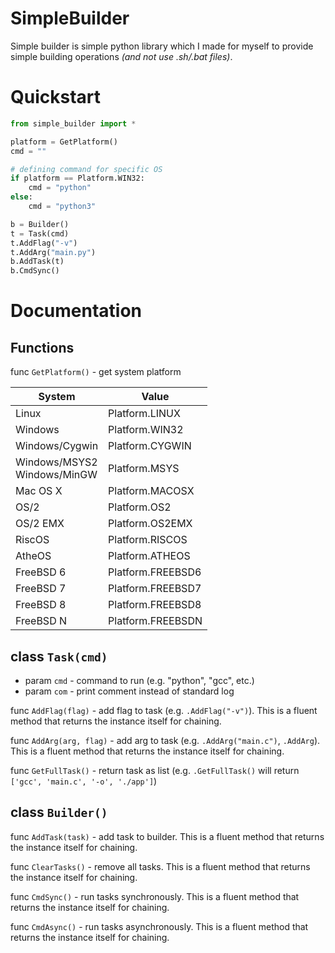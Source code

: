 ﻿# SimpleBuilder
Simple builder is simple python library which I made for myself to provide simple building operations *(and not use .sh/.bat files)*.

# Quickstart
```py
from simple_builder import *

platform = GetPlatform()
cmd = ""

# defining command for specific OS
if platform == Platform.WIN32:
    cmd = "python"
else:
    cmd = "python3"

b = Builder()
t = Task(cmd)
t.AddFlag("-v")
t.AddArg("main.py")
b.AddTask(t)
b.CmdSync()
```

# Documentation

## Functions
func `GetPlatform()` - get system platform

| System                         | Value             |
|--------------------------------|-------------------|
| Linux                          | Platform.LINUX    |
| Windows                        | Platform.WIN32    |
| Windows/Cygwin                 | Platform.CYGWIN   |
| Windows/MSYS2<br>Windows/MinGW | Platform.MSYS     |
| Mac OS X                       | Platform.MACOSX   |
| OS/2                           | Platform.OS2      |
| OS/2 EMX                       | Platform.OS2EMX   |
| RiscOS                         | Platform.RISCOS   |
| AtheOS                         | Platform.ATHEOS   |
| FreeBSD 6                      | Platform.FREEBSD6 |
| FreeBSD 7                      | Platform.FREEBSD7 |
| FreeBSD 8                      | Platform.FREEBSD8 |
| FreeBSD N                      | Platform.FREEBSDN |

## class `Task(cmd)`
- param `cmd` - command to run (e.g. "python", "gcc", etc.)
- param `com` - print comment instead of standard log

func `AddFlag(flag)` - add flag to task (e.g. `.AddFlag("-v")`). This is a fluent method that returns the instance itself for chaining.

func `AddArg(arg, flag)` - add arg to task (e.g. `.AddArg("main.c")`, `.AddArg`). This is a fluent method that returns the instance itself for chaining.


func `GetFullTask()` - return task as list (e.g. `.GetFullTask()` will return `['gcc', 'main.c', '-o', './app']`)


## class `Builder()`
func `AddTask(task)` - add task to builder. This is a fluent method that returns the instance itself for chaining.

func `ClearTasks()` - remove all tasks. This is a fluent method that returns the instance itself for chaining.

func `CmdSync()` - run tasks synchronously. This is a fluent method that returns the instance itself for chaining.


func `CmdAsync()` - run tasks asynchronously. This is a fluent method that returns the instance itself for chaining.

